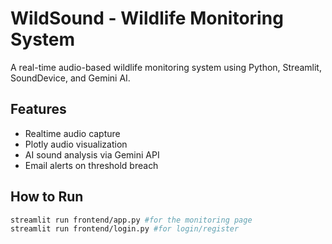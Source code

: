 # WildSound - Wildlife Monitoring System

A real-time audio-based wildlife monitoring system using Python, Streamlit, SoundDevice, and Gemini AI.

## Features
- Realtime audio capture
- Plotly audio visualization
- AI sound analysis via Gemini API
- Email alerts on threshold breach

## How to Run
```bash
streamlit run frontend/app.py #for the monitoring page
streamlit run frontend/login.py #for login/register 
